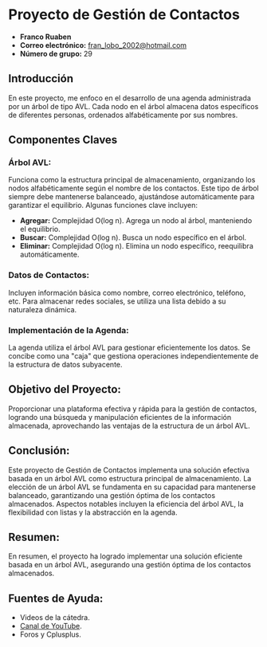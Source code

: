 # Proyecto de Gestión de Contactos

- **Franco Ruaben**
- **Correo electrónico:** fran_lobo_2002@hotmail.com
- **Número de grupo:** 29

## Introducción

En este proyecto, me enfoco en el desarrollo de una agenda administrada por un árbol de tipo AVL. Cada nodo en el árbol almacena datos específicos de diferentes personas, ordenados alfabéticamente por sus nombres.

## Componentes Claves

### Árbol AVL:

Funciona como la estructura principal de almacenamiento, organizando los nodos alfabéticamente según el nombre de los contactos. Este tipo de árbol siempre debe mantenerse balanceado, ajustándose automáticamente para garantizar el equilibrio. Algunas funciones clave incluyen:

- **Agregar:** Complejidad O(log n). Agrega un nodo al árbol, manteniendo el equilibrio.
- **Buscar:** Complejidad O(log n). Busca un nodo específico en el árbol.
- **Eliminar:** Complejidad O(log n). Elimina un nodo específico, reequilibra automáticamente.

### Datos de Contactos:

Incluyen información básica como nombre, correo electrónico, teléfono, etc. Para almacenar redes sociales, se utiliza una lista debido a su naturaleza dinámica.

### Implementación de la Agenda:

La agenda utiliza el árbol AVL para gestionar eficientemente los datos. Se concibe como una "caja" que gestiona operaciones independientemente de la estructura de datos subyacente.

## Objetivo del Proyecto:

Proporcionar una plataforma efectiva y rápida para la gestión de contactos, logrando una búsqueda y manipulación eficientes de la información almacenada, aprovechando las ventajas de la estructura de un árbol AVL.

## Conclusión:

Este proyecto de Gestión de Contactos implementa una solución efectiva basada en un árbol AVL como estructura principal de almacenamiento. La elección de un árbol AVL se fundamenta en su capacidad para mantenerse balanceado, garantizando una gestión óptima de los contactos almacenados. Aspectos notables incluyen la eficiencia del árbol AVL, la flexibilidad con listas y la abstracción en la agenda.

## Resumen:

En resumen, el proyecto ha logrado implementar una solución eficiente basada en un árbol AVL, asegurando una gestión óptima de los contactos almacenados.

## Fuentes de Ayuda:

- Videos de la cátedra.
- [Canal de YouTube](https://youtube.com/@ProgramacionATS).
- Foros y Cplusplus.
